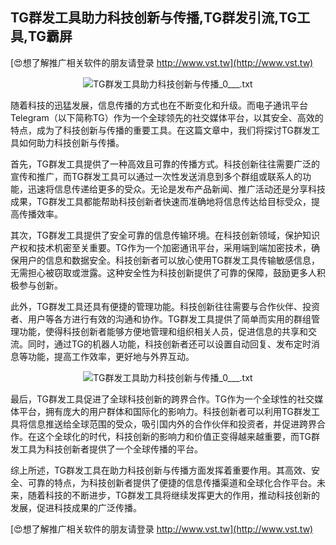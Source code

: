 ## **TG群发工具助力科技创新与传播,TG群发引流,TG工具,TG霸屏**

[😍想了解推广相关软件的朋友请登录 http://www.vst.tw](http://www.vst.tw)

 <center><img src="https://vst.tw/MP4/tuiguang/png/3.png" alt="TG群发工具助力科技创新与传播_0___.txt"></center>

随着科技的迅猛发展，信息传播的方式也在不断变化和升级。而电子通讯平台Telegram（以下简称TG）作为一个全球领先的社交媒体平台，以其安全、高效的特点，成为了科技创新与传播的重要工具。在这篇文章中，我们将探讨TG群发工具如何助力科技创新与传播。

首先，TG群发工具提供了一种高效且可靠的传播方式。科技创新往往需要广泛的宣传和推广，而TG群发工具可以通过一次性发送消息到多个群组或联系人的功能，迅速将信息传递给更多的受众。无论是发布产品新闻、推广活动还是分享科技成果，TG群发工具都能帮助科技创新者快速而准确地将信息传达给目标受众，提高传播效率。

其次，TG群发工具提供了安全可靠的信息传输环境。在科技创新领域，保护知识产权和技术机密至关重要。TG作为一个加密通讯平台，采用端到端加密技术，确保用户的信息和数据安全。科技创新者可以放心使用TG群发工具传输敏感信息，无需担心被窃取或泄露。这种安全性为科技创新提供了可靠的保障，鼓励更多人积极参与创新。

此外，TG群发工具还具有便捷的管理功能。科技创新往往需要与合作伙伴、投资者、用户等各方进行有效的沟通和协作。TG群发工具提供了简单而实用的群组管理功能，使得科技创新者能够方便地管理和组织相关人员，促进信息的共享和交流。同时，通过TG的机器人功能，科技创新者还可以设置自动回复、发布定时消息等功能，提高工作效率，更好地与外界互动。

 <center><img src="https://vst.tw/MP4/tuiguang/png/7.png" alt="TG群发工具助力科技创新与传播_0___.txt"></center>

最后，TG群发工具促进了全球科技创新的跨界合作。TG作为一个全球性的社交媒体平台，拥有庞大的用户群体和国际化的影响力。科技创新者可以利用TG群发工具将信息推送给全球范围的受众，吸引国内外的合作伙伴和投资者，并促进跨界合作。在这个全球化的时代，科技创新的影响力和价值正变得越来越重要，而TG群发工具为科技创新者提供了一个全球传播的平台。

综上所述，TG群发工具在助力科技创新与传播方面发挥着重要作用。其高效、安全、可靠的特点，为科技创新者提供了便捷的信息传播渠道和全球化合作平台。未来，随着科技的不断进步，TG群发工具将继续发挥更大的作用，推动科技创新的发展，促进科技成果的广泛传播。

[😍想了解推广相关软件的朋友请登录 http://www.vst.tw](http://www.vst.tw)



